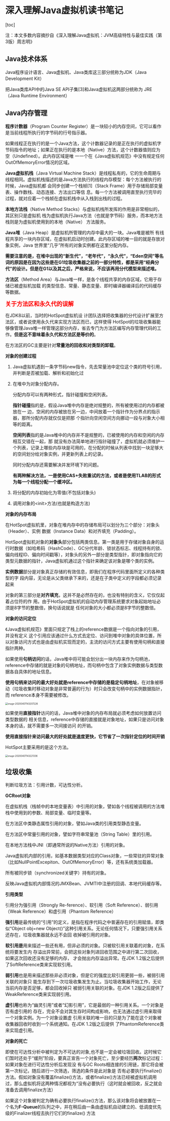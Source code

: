 # 深入理解Java虚拟机读书笔记

[toc]

注：本文多数内容摘抄自《深入理解Java虚拟机：JVM高级特性与最佳实践（第3版）周志明》

## Java技术体系

Java程序设计语言、Java虚拟机、Java类库这三部分统称为JDK（Java Development Kit）

把Java类库API中的Java SE API子集[3]和Java虚拟机这两部分统称为 JRE（Java Runtime Environment）

## Java内存管理

**程序计数器**（Program Counter Register）是一块较小的内存空间，它可以看作是当前线程所执行的字节码的行号指示器。

如果线程正在执行的是一个Java方法，这个计数器记录的是正在执行的虚拟机字节码指令的地址；如果正在执行的是本地（Native）方法，这个计数器值则应为空（Undefined）。此内存区域是唯 一一个在《Java虚拟机规范》中没有规定任何OutOfMemoryError情况的区域。

**Java虚拟机栈**（Java Virtual Machine Stack）是线程私有的，它的生命周期与线程相同。虚拟机栈描述的是Java方法执行的线程内存模型：每个方法被执行的时候，Java虚拟机都 会同步创建一个栈帧[1]（Stack Frame）用于存储局部变量表、操作数栈、动态连接、方法出口等信 息。每一个方法被调用直至执行完毕的过程，就对应着一个栈帧在虚拟机栈中从入栈到出栈的过程。

**本地方法栈**（Native Method Stacks）与虚拟机栈所发挥的作用是非常相似的，其区别只是虚拟机
栈为虚拟机执行Java方法（也就是字节码）服务，而本地方法栈则是为虚拟机使用到的本地（Native） 方法服务。

**Java堆**（Java Heap）是虚拟机所管理的内存中最大的一块。Java堆是被所
有线程共享的一块内存区域，在虚拟机启动时创建。此内存区域的唯一目的就是存放对象实例，Java 世界里“几乎”所有的对象实例都在这里分配内存。

**需要注意的是，在堆中出现的“新生代”，“老年代”，“永久代”，“Eden空间”等名词的原因是在因为这些是在G1垃圾收集器之前的一部分特性，都是采用“经典分代”的设计。但是在G1以及其之后，严格来说，不应该再用分代模型来描述堆。**

**方法区**（Method Area）与Java堆一样，是各个线程共享的内存区域，它用于存储已被虚拟机加载
的类型信息、常量、静态变量、即时编译器编译后的代码缓存等数据。

<b><font color="red" size=4>关于方法区和永久代的误解</font></b>

在JDK8以前，当时的HotSpot虚拟机设 计团队选择把收集器的分代设计扩展至方法区，或者说使用永久代来实现方法区而已，这样使得 HotSpot的垃圾收集器能够像管理Java堆一样管理这部分内存，省去专门为方法区编写内存管理代码的工作。**但是这不意味着永久代和方法区是等价的**。

在方法区的GC主要是针对**常量池的回收和对类型的卸载**。

**对象的创建过程**

1. Java虚拟机遇到一条字节码new指令，先去常量池中定位这个类的符号引用，并判断是否被加载、解析和初始化过

2. 在堆中为对象分配内存。

   分配内存可以有两种形式，指针碰撞和空闲列表。

   **指针碰撞**指的是，假设Java堆中内存是绝对规整的，所有被使用过的内存都被放在一 边，空闲的内存被放在另一边，中间放着一个指针作为分界点的指示器，那所分配内存就仅仅是把那 个指针向空闲空间方向挪动一段与对象大小相等的距离。

   **空闲列表**指的是Java堆中的内存并不是规整的，已被使用的内存和空闲的内存相互交错在一起，那 就没有办法简单地进行指针碰撞了，虚拟机就必须维护一个列表，记录上哪些内存块是可用的，在分配的时候从列表中找到一块足够大的空间划分给对象实例，并更新列表上的记录。	

   同时分配内存还需要解决并发环境下的问题。

   **有两种解决方法，一是使用CAS+失败重试的方法，或者是使用TLAB的形式为每一个线程分配一个缓冲区。**

3. 将分配的内存初始化为零值(不包括对象头)
4. 调用对象的\<init>方法(也就是构造方法)

**对象的内存布局**

在HotSpot虚拟机里，对象在堆内存中的存储布局可以划分为三个部分：对象头（Header）、实例
数据（Instance Data）和对齐填充（Padding）。

HotSpot虚拟机对象的**对象头**部分包括两类信息。第一类是用于存储对象自身的运行时数据（如哈希码（HashCode）、GC分代年龄、锁状态标志、线程持有的锁、偏向线程ID、偏向时间戳等），对象头的另外一部分是类型指针，即对象指向它的类型元数据的指针，Java虚拟机通过这个指针来确定该对象是哪个类的实例。

**实例数据**部分是对象真正存储的有效信息，即我们在程序代码里面所定义的各种类型的字
段内容，无论是从父类继承下来的，还是在子类中定义的字段都必须记录起来

对象的第三部分是**对齐填充**，这并不是必然存在的，也没有特别的含义，它仅仅起着占位符的作
用。由于HotSpot虚拟机的自动内存管理系统要求对象起始地址必须是8字节的整数倍，换句话说就是 任何对象的大小都必须是8字节的整数倍。

**对象的访问定位**

《Java虚拟机规范》里面只规定了栈上的reference数据是一个指向对象的引用，并没有定义 这个引用应该通过什么方式去定位、访问到堆中对象的具体位置，所以对象访问方式也是由虚拟机实现而定的，主流的访问方式主要有使用句柄和直接指针两种。

如果使用**句柄访问**的话，Java堆中将可能会划分出一块内存来作为句柄池，reference中存储的就是对象的句柄地址，而句柄中包含了对象实例数据与类型数据各自具体的地址信息。

**使用句柄来访问的最大好处就是reference中存储的是稳定句柄地址**，在对象被移动（垃圾收集时移动对象是非常普遍的行为）时只会改变句柄中的实例数据指针，而 reference本身不需要被修改。

<img src="https://i.loli.net/2020/04/07/n7dWzfBKh5MpJtu.png" alt="image-20200407143207226" style="zoom: 50%;" />

如果使用**直接指针**访问的话，Java堆中对象的内存布局就必须考虑如何放置访问类型数据的 相关信息，reference中存储的直接就是对象地址，如果只是访问对象本身的话，就不需要多一次间接访问 的开销。

**使用直接指针来访问最大的好处就是速度更快，它节省了一次指针定位的时间开销**

HotSpot主要采用的是这个方法。



<img src="https://i.loli.net/2020/04/07/lFYRc5ULPSb26QB.png" alt="image-20200407143221336" style="zoom: 50%;" />

## 垃圾收集

判断垃圾方法：引用计数，可达性分析。

**GCRoot对象**

在虚拟机栈（栈帧中的本地变量表）中引用的对象，譬如各个线程被调用的方法堆栈中使用到的参数、局部变量、临时变量等。 

在方法区中类静态属性引用的对象，譬如Java类的引用类型静态变量。 

在方法区中常量引用的对象，譬如字符串常量池（String Table）里的引用。

在本地方法栈中JNI（即通常所说的Native方法）引用的对象。

Java虚拟机内部的引用，如基本数据类型对应的Class对象，一些常驻的异常对象（比如NullPointExcepiton、OutOfMemoryError）等，还有系统类加载器。

所有被同步锁（synchronized关键字）持有的对象。

 反映Java虚拟机内部情况的JMXBean、JVMTI中注册的回调、本地代码缓存等。

**引用类型**

引用分为强引用（Strongly Re-ference）、软引用（Soft Reference）、弱引用（Weak Reference）和虚引用（Phantom Reference）

**强引用**是最传统的“引用”的定义，是指在程序代码之中普遍存在的引用赋值，即类似“Object
obj=new Object()”这种引用关系。无论任何情况下，只要强引用关系还存在，垃圾收集器就永远不会回 收掉被引用的对象。

**软引用是**用来描述一些还有用，但非必须的对象。只被软引用关联着的对象，在系统将要发生内
存溢出异常前，会把这些对象列进回收范围之中进行第二次回收，如果这次回收还没有足够的内存， 才会抛出内存溢出异常。在JDK 1.2版之后提供了SoftReference类来实现软引用。

**弱引用**也是用来描述那些非必须对象，但是它的强度比软引用更弱一些，被弱引用关联的对象只
能生存到下一次垃圾收集发生为止。当垃圾收集器开始工作，无论当前内存是否足够，都会回收掉只 被弱引用关联的对象。在JDK 1.2版之后提供了WeakReference类来实现弱引用。

**虚引用**也称为“幽灵引用”或者“幻影引用”，它是最弱的一种引用关系。一个对象是否有虚引用的
存在，完全不会对其生存时间构成影响，也无法通过虚引用来取得一个对象实例。为一个对象设置虚 引用关联的唯一目的只是为了能在这个对象被收集器回收时收到一个系统通知。在JDK 1.2版之后提供 了PhantomReference类来实现虚引用。

**对象的死亡**

即使在可达性分析中被判定为不可达的对象,也不是一定会被垃圾回收。这时候它们暂时还处于“缓刑”阶段，要真正宣告一个对象死亡，至少要经历**两次**标记过程：如果对象在进行可达性分析后发现没 有与GC Roots相连接的引用链，那它将会被第一次标记，随后进行一次筛选，筛选的条件是此对象是 否有必要执行finalize()方法。假如对象没有覆盖finalize()方法，或者finalize()方法已经被虚拟机调用 过，那么虚拟机将这两种情况都视为“没有必要执行（这时就会被回收，反之就会准备去调用finalize方法）

如果这个对象被判定为确有必要执行finalize()方法，那么该对象将会被放置在一个名为**F-Queue**的队列之中，并在稍后由一条由虚拟机自动建立的、低调度优先级的Finalizer线程去执行它们的finalize() 方法